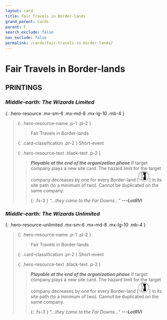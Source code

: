 ```yaml
---
layout: card
title: Fair Travels in Border-lands
grand_parent: Cards
parent: F
search_exclude: false
nav_exclude: false
permalink: /cards/fair-travels-in-border-lands/
---
```


# Fair Travels in Border-lands


## PRINTINGS


### _Middle-earth: The Wizards Limited_

{: .hero-resource .mx-sm-6 .mx-md-8 .mx-lg-10 .mb-4 }
> {: .hero-resource-name .p-1 .pl-2 }
> > <div class="card-mp"></div>
> > <div class="card-name">Fair Travels in Border-lands</div>
>
> {: .card-classification .pr-2 }
> Short-event
>
> {: .hero-resource-text .black-text .p-2 }
> > ***Playable at the end of the organization phase*** if target company plays a new site card. The hazard limit for the target company decreases by one for every Border-land <nobr>[<img src="/assets/images/border-land.svg">]</nobr> in its site path (to a minimum of two). Cannot be duplicated on the same company. 
> > 
> > {: .fs-3 } 
> > _“...they came to the Far Downs...”_ ***---&#65279;LotRVI*** 
> 

### _Middle-earth: The Wizards Unlimited_

{: .hero-resource-unlimited .mx-sm-6 .mx-md-8 .mx-lg-10 .mb-4 }
> {: .hero-resource-name .p-1 .pl-2 }
> > <div class="card-mp"></div>
> > <div class="card-name">Fair Travels in Border-lands</div>
>
> {: .card-classification .pr-2 }
> Short-event
>
> {: .hero-resource-text .black-text .p-2 }
> > ***Playable at the end of the organization phase*** if target company plays a new site card. The hazard limit for the target company decreases by one for every Border-land <nobr>[<img src="/assets/images/border-land.svg">]</nobr> in its site path (to a minimum of two). Cannot be duplicated on the same company. 
> > 
> > {: .fs-3 } 
> > _“...they came to the Far Downs...”_ ***---&#65279;LotRVI*** 
> 
